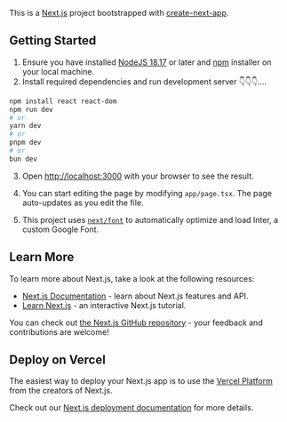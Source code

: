 This is a [Next.js](https://nextjs.org/) project bootstrapped with [create-next-app](https://github.com/vercel/next.js/tree/canary/packages/create-next-app).

## Getting Started

1. Ensure you have installed [NodeJS 18.17](https://nodejs.org/en) or later and [npm](https://www.npmjs.com/) installer on your local machine. 
2. Install required dependencies and run development server 👇👇👇....  


```bash
npm install react react-dom
npm run dev
# or
yarn dev
# or
pnpm dev
# or
bun dev
```

3. Open [http://localhost:3000](http://localhost:3000) with your browser to see the result.

4. You can start editing the page by modifying `app/page.tsx`. The page auto-updates as you edit the file.

5. This project uses [`next/font`](https://nextjs.org/docs/basic-features/font-optimization) to automatically optimize and load Inter, a custom Google Font.

## Learn More

To learn more about Next.js, take a look at the following resources:

- [Next.js Documentation](https://nextjs.org/docs) - learn about Next.js features and API.
- [Learn Next.js](https://nextjs.org/learn) - an interactive Next.js tutorial.

You can check out [the Next.js GitHub repository](https://github.com/vercel/next.js/) - your feedback and contributions are welcome!

## Deploy on Vercel

The easiest way to deploy your Next.js app is to use the [Vercel Platform](https://vercel.com/new?utm_medium=default-template&filter=next.js&utm_source=create-next-app&utm_campaign=create-next-app-readme) from the creators of Next.js.

Check out our [Next.js deployment documentation](https://nextjs.org/docs/deployment) for more details.
